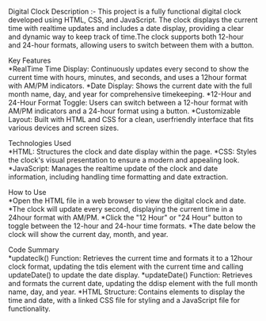 Digital Clock
Description :- This project is a fully functional digital clock developed using HTML, CSS, and JavaScript. The clock displays the current time with realtime updates and includes a date display, providing a clear and dynamic way to keep track of time.The clock supports both 12-hour and 24-hour formats, allowing users to switch between them with a button.

Key Features  
*RealTime Time Display: Continuously updates every second to show the current time with hours, minutes, and seconds, and uses a 12hour format with AM/PM indicators.
*Date Display: Shows the current date with the full month name, day, and year for comprehensive timekeeping.
*12-Hour and 24-Hour Format Toggle: Users can switch between a 12-hour format with AM/PM indicators and a 24-hour format using a button.
*Customizable Layout: Built with HTML and CSS for a clean, userfriendly interface that fits various devices and screen sizes.

Technologies Used  
*HTML: Structures the clock and date display within the page.
*CSS: Styles the clock's visual presentation to ensure a modern and appealing look.
*JavaScript: Manages the realtime update of the clock and date information, including handling time formatting and date extraction.

How to Use  
*Open the HTML file in a web browser to view the digital clock and date.
*The clock will update every second, displaying the current time in a 24hour format with AM/PM.
*Click the "12 Hour" or "24 Hour" button to toggle between the 12-hour and 24-hour time formats.
*The date below the clock will show the current day, month, and year.

Code Summary  
*updateclk() Function: Retrieves the current time and formats it to a 12hour clock format, updating the tdis element with the current time and calling updateDate() to update the date display.
*updateDate() Function: Retrieves and formats the current date, updating the ddisp element with the full month name, day, and year.
*HTML Structure: Contains elements to display the time and date, with a linked CSS file for styling and a JavaScript file for functionality.
